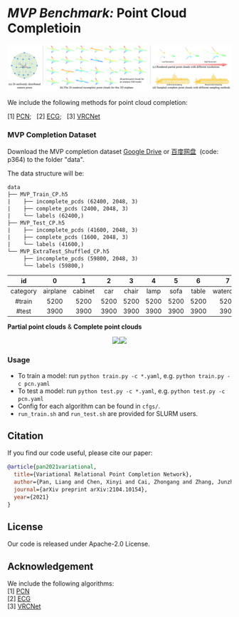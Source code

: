 # *MVP Benchmark:* Point Cloud Completioin
<p align="center"> 
<img src="images/mvp.png">
</p>


We include the following methods for point cloud completion:

[1] [PCN](https://github.com/wentaoyuan/pcn);&nbsp;&nbsp; [2] [ECG](https://github.com/paul007pl/ECG);&nbsp;&nbsp; [3] [VRCNet](https://github.com/paul007pl/VRCNet)


### MVP Completion Dataset
<!-- Download the MVP completion dataset by the following commands:
```
cd data; sh download_data.sh
``` -->
Download the MVP completion dataset [Google Drive](https://drive.google.com/drive/folders/1XxZ4M_dOB3_OG1J6PnpNvrGTie5X9Vk_) or [百度网盘](https://pan.baidu.com/s/18pli79KSGGsWQ8FPiSW9qg)&nbsp;&nbsp;(code: p364) to the folder "data".

The data structure will be:
```
data
├── MVP_Train_CP.h5
|    ├── incomplete_pcds (62400, 2048, 3)
|    ├── complete_pcds (2400, 2048, 3)
|    └── labels (62400,)
├── MVP_Test_CP.h5
|    ├── incomplete_pcds (41600, 2048, 3)
|    ├── complete_pcds (1600, 2048, 3)
|    └── labels (41600,)
└── MVP_ExtraTest_Shuffled_CP.h5
     ├── incomplete_pcds (59800, 2048, 3)
     └── labels (59800,)
```

| id | 0 | 1 | 2 | 3 | 4 | 5 | 6 | 7 | 8 | 9 | 10 | 11 | 12 | 13 | 14 | 15 |
|:----:|:----:|:----:|:----:|:----:|:----:|:----:|:----:|:----:|:----:|:----:|:----:|:----:|:----:|:----:|:----:|:----:|
| category | airplane | cabinet | car | chair | lamp | sofa | table | watercraft | bed | bench | bookshelf | bus | guitar | motorbike | pistol | skateboard | 
| \#train  | 5200 | 5200 | 5200 | 5200 | 5200 | 5200 | 5200 | 5200 | 2600 | 2600 | 2600 | 2600 | 2600 | 2600 | 2600 | 2600 |
| \#test  | 3900 | 3900 | 3900 | 3900 | 3900 | 3900 | 3900 | 3900 | 1300 | 1300 | 1300 | 1300 | 1300 | 1300 | 1300 | 1300 |


<!-- + Different partial point clouds for the same CAD Model:
<p align="center"> 
<img src="images/partial_pcds.gif", style="zoom: 75%;">
</p>

+ High-quality complete point clouds:
<p align="center"> 
<img src="images/complete_pcds.gif", style="zoom: 75%;">
</p> -->


**Partial point clouds** & **Complete point clouds**

<center>
  <figure>
    <img src="images/partial_pcds.gif", width=450><img src="images/complete_pcds.gif", width=450>
  </figure>
</center>


### Usage
+ To train a model: run `python train.py -c *.yaml`, e.g. `python train.py -c pcn.yaml`
+ To test a model: run `python test.py -c *.yaml`, e.g. `python test.py -c pcn.yaml`
+ Config for each algorithm can be found in `cfgs/`.
+ `run_train.sh` and `run_test.sh` are provided for SLURM users. 


## Citation
If you find our code useful, please cite our paper:
```bibtex
@article{pan2021variational,
  title={Variational Relational Point Completion Network},
  author={Pan, Liang and Chen, Xinyi and Cai, Zhongang and Zhang, Junzhe and Zhao, Haiyu and Yi, Shuai and Liu, Ziwei},
  journal={arXiv preprint arXiv:2104.10154},
  year={2021}
}
```


## License
Our code is released under Apache-2.0 License.


## Acknowledgement
We include the following algorithms:  
[1] [PCN](https://github.com/wentaoyuan/pcn)    
[2] [ECG](https://github.com/paul007pl/ECG)    
[3] [VRCNet](https://github.com/paul007pl/VRCNet)   

